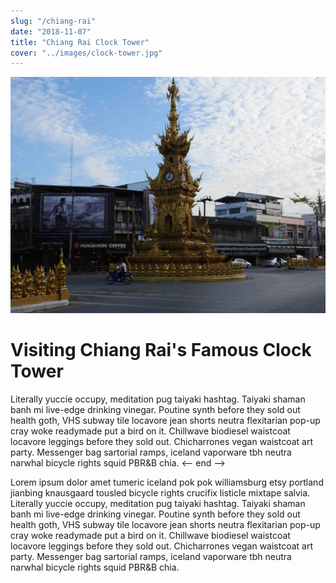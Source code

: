 ```yaml
---
slug: "/chiang-rai"
date: "2018-11-07"
title: "Chiang Rai Clock Tower"
cover: "../images/clock-tower.jpg"
---
```


![clock-tower](../images/clock-tower.jpg)

# Visiting Chiang Rai's Famous Clock Tower
 
 Literally yuccie occupy, meditation pug taiyaki hashtag. Taiyaki shaman banh mi live-edge drinking vinegar. Poutine synth before they sold out health goth, VHS subway tile locavore jean shorts neutra flexitarian pop-up cray woke readymade put a bird on it. Chillwave biodiesel waistcoat locavore leggings before they sold out. Chicharrones vegan waistcoat art party. Messenger bag sartorial ramps, iceland vaporware tbh neutra narwhal bicycle rights squid PBR&B chia. <-- end -->
 
 Lorem ipsum dolor amet tumeric iceland pok pok williamsburg etsy portland jianbing knausgaard tousled bicycle rights crucifix listicle mixtape salvia. Literally yuccie occupy, meditation pug taiyaki hashtag. Taiyaki shaman banh mi live-edge drinking vinegar. Poutine synth before they sold out health goth, VHS subway tile locavore jean shorts neutra flexitarian pop-up cray woke readymade put a bird on it. Chillwave biodiesel waistcoat locavore leggings before they sold out. Chicharrones vegan waistcoat art party. Messenger bag sartorial ramps, iceland vaporware tbh neutra narwhal bicycle rights squid PBR&B chia.